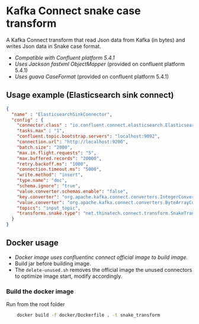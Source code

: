# Kafka Connect snake case transform
A Kafka Connect transform that read Json data from Kafka (in bytes) and writes Json data in Snake case format.

* _Compatible with Confluent platform 5.4.1_
* _Uses Jackson fastxml ObjectMapper_ (provided on confluent platform 5.4.1)
* _Uses guava CaseFormat_ (provided on confluent platform 5.4.1)

## Usage example (Elasticsearch sink connect)

`````json
{
  "name" : "ElasticsearchSinkConnector",
  "config" : {
    "connector.class" : "io.confluent.connect.elasticsearch.ElasticsearchSinkConnector",
    "tasks.max" : "1",
    "confluent.topic.bootstrap.servers": "localhost:9092",
    "connection.url": "http://localhost:9200",
    "batch.size": "2000",
    "max.in.flight.requests": "5",
    "max.buffered.records": "20000",
    "retry.backoff.ms": "1000",
    "connection.timeout.ms": "5000",
    "write.method": "insert",
    "type.name": "doc",
    "schema.ignore": "true",
    "value.converter.schemas.enable": "false",
    "key.converter": "org.apache.kafka.connect.converters.IntegerConverter",
    "value.converter": "org.apache.kafka.connect.converters.ByteArrayConverter",
    "topics": "input_topic",
    "transforms.snake.type": "net.thinatech.connect.transform.SnakeTransformer"
  }
}
`````

## Docker usage

* _Docker image uses _confluentinc_ connect official image to build image._
* Build jar before building image.
* The `delete-unused.sh` removes the official image the unused connectors to optimize image start, modify accordingly.

### Build the docker image
Run from the root folder
````bash
    docker build -f docker/Dockerfile . -t snake_transform
````
